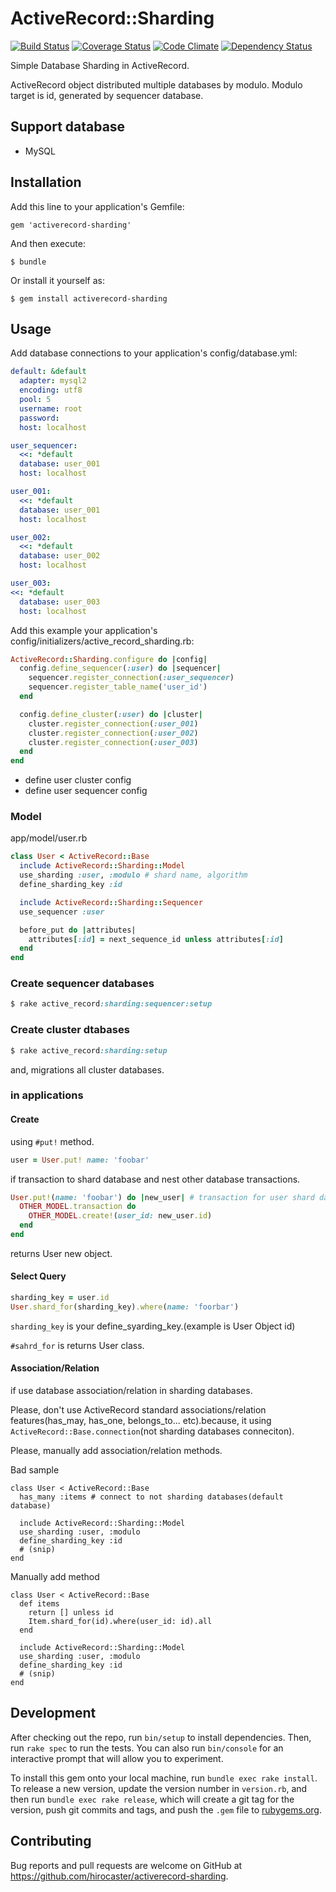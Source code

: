 # ActiveRecord::Sharding

[![Build Status](https://travis-ci.org/hirocaster/activerecord-sharding.svg)](https://travis-ci.org/hirocaster/activerecord-sharding) [![Coverage Status](https://coveralls.io/repos/hirocaster/activerecord-sharding/badge.svg?branch=master&service=github)](https://coveralls.io/github/hirocaster/activerecord-sharding?branch=master) [![Code Climate](https://codeclimate.com/github/hirocaster/activerecord-sharding/badges/gpa.svg)](https://codeclimate.com/github/hirocaster/activerecord-sharding) [![Dependency Status](https://gemnasium.com/hirocaster/activerecord-sharding.svg)](https://gemnasium.com/hirocaster/activerecord-sharding)

Simple Database Sharding in ActiveRecord.

ActiveRecord object distributed multiple databases by modulo.
Modulo target is id, generated by sequencer database.

## Support database

- MySQL

## Installation

Add this line to your application's Gemfile:

    gem 'activerecord-sharding'

And then execute:

    $ bundle

Or install it yourself as:

    $ gem install activerecord-sharding

## Usage

Add database connections to your application's config/database.yml:

```yaml
default: &default
  adapter: mysql2
  encoding: utf8
  pool: 5
  username: root
  password:
  host: localhost

user_sequencer:
  <<: *default
  database: user_001
  host: localhost

user_001:
  <<: *default
  database: user_001
  host: localhost

user_002:
  <<: *default
  database: user_002
  host: localhost

user_003:
<<: *default
  database: user_003
  host: localhost
```

Add this example  your application's config/initializers/active_record_sharding.rb:

```ruby
ActiveRecord::Sharding.configure do |config|
  config.define_sequencer(:user) do |sequencer|
    sequencer.register_connection(:user_sequencer)
    sequencer.register_table_name('user_id')
  end

  config.define_cluster(:user) do |cluster|
    cluster.register_connection(:user_001)
    cluster.register_connection(:user_002)
    cluster.register_connection(:user_003)
  end
end
```

- define user cluster config
- define user sequencer config

### Model

app/model/user.rb

```ruby
class User < ActiveRecord::Base
  include ActiveRecord::Sharding::Model
  use_sharding :user, :modulo # shard name, algorithm
  define_sharding_key :id

  include ActiveRecord::Sharding::Sequencer
  use_sequencer :user

  before_put do |attributes|
    attributes[:id] = next_sequence_id unless attributes[:id]
  end
end
```


### Create sequencer databases

```ruby
$ rake active_record:sharding:sequencer:setup
```

### Create cluster dtabases

```ruby
$ rake active_record:sharding:setup
```

and, migrations all cluster databases.

### in applications

#### Create

using `#put!` method.

```ruby
user = User.put! name: 'foobar'
```

if transaction to shard database and nest other database transactions.

```ruby
User.put!(name: 'foobar') do |new_user| # transaction for user shard database
  OTHER_MODEL.transaction do
    OTHER_MODEL.create!(user_id: new_user.id)
  end
end
```

returns User new object.

#### Select Query

```ruby
sharding_key = user.id
User.shard_for(sharding_key).where(name: 'foorbar')
```

`sharding_key` is your define_syarding_key.(example is User Object id)

`#sahrd_for` is returns User class.

#### Association/Relation

if use database association/relation in sharding databases.

Please, don't use ActiveRecord standard associations/relation features(has_may, has_one, belongs_to... etc).because, it using `ActiveRecord::Base.connection`(not sharding databases conneciton).

Please, manually add association/relation methods.

Bad sample

```
class User < ActiveRecord::Base
  has_many :items # connect to not sharding databases(default database)

  include ActiveRecord::Sharding::Model
  use_sharding :user, :modulo
  define_sharding_key :id
  # (snip)
end
```

Manually add method

```
class User < ActiveRecord::Base
  def items
    return [] unless id
    Item.shard_for(id).where(user_id: id).all
  end

  include ActiveRecord::Sharding::Model
  use_sharding :user, :modulo
  define_sharding_key :id
  # (snip)
end
```

## Development

After checking out the repo, run `bin/setup` to install dependencies. Then, run `rake spec` to run the tests. You can also run `bin/console` for an interactive prompt that will allow you to experiment.

To install this gem onto your local machine, run `bundle exec rake install`. To release a new version, update the version number in `version.rb`, and then run `bundle exec rake release`, which will create a git tag for the version, push git commits and tags, and push the `.gem` file to [rubygems.org](https://rubygems.org).

## Contributing

Bug reports and pull requests are welcome on GitHub at https://github.com/hirocaster/activerecord-sharding.
